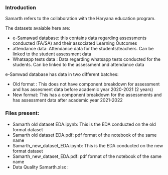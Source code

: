 
### Introduction
Samarth refers to the collaboration with the Haryana education program. 

The datasets avaiable here are: 
- e-Samawad database:  this contains data regarding assessments conducted (FA/SA) and their associated Learning Outcomes
- attendance data:  Attendance data for the students/teachers. Can be linked to the student assessment data
- Whatsapp tests data :  Data regarding whatsapp tests conducted for the students. Can be linked to the assessment and attendance data 

e-Samwad database has data in two different batches: 
- Old format : This does not have component breakdown for assessment and has assesment data before academic year 2020-2021 (2 years) 
- New format:  This has a component breakdown for the assessments and has assessment data after academic year 2021-2022

### Files present: 

- Samarth old dataset EDA.ipynb: This is the EDA conducted on the old format dataset 
- Samarth old dataset EDA.pdf:  pdf format of the notebook of the same name
- Samarth_new_dataset_EDA.ipynb: This is the EDA conducted on the new format dataset  
- Samarth_new_dataset_EDA.pdf:  pdf format of the notebook of the same name
- Data Quality Samarth.xlsx :  
